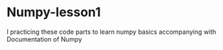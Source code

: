 # Numpy-lesson1

I practicing these code parts to learn numpy basics accompanying with Documentation of Numpy
